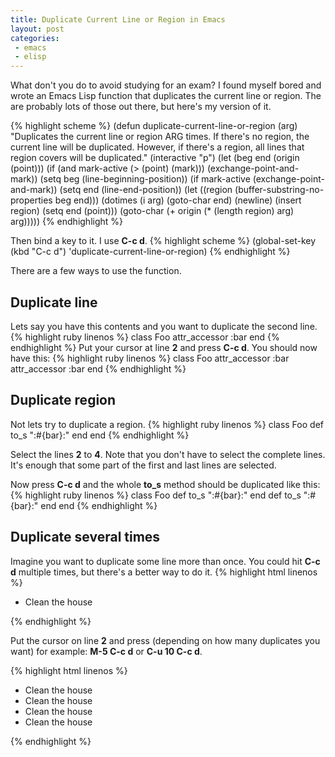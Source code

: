 ```yaml
---
title: Duplicate Current Line or Region in Emacs
layout: post
categories:
 - emacs
 - elisp
---
```


What don't you do to avoid studying for an exam? I found myself bored
and wrote an Emacs Lisp function that duplicates the current line or
region. The are probably lots of those out there, but here's my
version of it.

{% highlight scheme %}
(defun duplicate-current-line-or-region (arg)
  "Duplicates the current line or region ARG times.
If there's no region, the current line will be duplicated. However, if
there's a region, all lines that region covers will be duplicated."
  (interactive "p")
  (let (beg end (origin (point)))
    (if (and mark-active (> (point) (mark)))
        (exchange-point-and-mark))
    (setq beg (line-beginning-position))
    (if mark-active
        (exchange-point-and-mark))
    (setq end (line-end-position))
    (let ((region (buffer-substring-no-properties beg end)))
      (dotimes (i arg)
        (goto-char end)
        (newline)
        (insert region)
        (setq end (point)))
      (goto-char (+ origin (* (length region) arg) arg)))))
{% endhighlight %}

Then bind a key to it. I use **C-c d**.
{% highlight scheme %}
(global-set-key (kbd "C-c d") 'duplicate-current-line-or-region)
{% endhighlight %}

There are a few ways to use the function.

## Duplicate line
Lets say you have this contents and you want to duplicate the second line.
{% highlight ruby linenos %}
class Foo
  attr_accessor :bar
end
{% endhighlight %}
Put your cursor at line **2** and press **C-c d**. You should now have this:
{% highlight ruby linenos %}
class Foo
  attr_accessor :bar
  attr_accessor :bar
end
{% endhighlight %}

## Duplicate region
Not lets try to duplicate a region.
{% highlight ruby linenos %}
class Foo
  def to_s
    ":#{bar}:"
  end
end
{% endhighlight %}

Select the lines **2** to **4**. Note that you don't have to select the
complete lines. It's enough that some part of the first and last lines
are selected.

Now press **C-c d** and the whole **to_s** method should be duplicated
like this:
{% highlight ruby linenos %}
class Foo
  def to_s
    ":#{bar}:"
  end
  def to_s
    ":#{bar}:"
  end
end
{% endhighlight %}

## Duplicate several times
Imagine you want to duplicate some line more than once. You could
hit **C-c d** multiple times, but there's a better way to do it.
{% highlight html linenos %}
<ul id="stuff-to-do">
  <li>Clean the house</li>
</ul>
{% endhighlight %}

Put the cursor on line **2** and press (depending on how many duplicates
you want) for example: **M-5 C-c d** or **C-u 10 C-c d**.

{% highlight html linenos %}
<ul id="stuff-to-do">
  <li>Clean the house</li>
  <li>Clean the house</li>
  <li>Clean the house</li>
  <li>Clean the house</li>
</ul>
{% endhighlight %}
